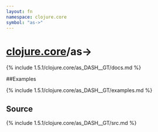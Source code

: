 ```yaml
---
layout: fn
namespace: clojure.core
symbol: "as->"
---
```


# [clojure.core](../)/as->

{% include 1.5.1/clojure.core/as_DASH__GT/docs.md %}

##Examples

{% include 1.5.1/clojure.core/as_DASH__GT/examples.md %}
## Source
{% include 1.5.1/clojure.core/as_DASH__GT/src.md %}

